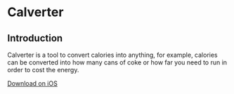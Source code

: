 # Calverter

## Introduction
Calverter is a tool to convert calories into anything, for example, calories can be converted into how many cans of coke or how far you need to run in order to cost the energy.

[Download on iOS](https://itunes.apple.com/app/id1502059027)
